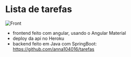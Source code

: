 # Lista de tarefas
![Front](https://github.com/anna104016/html/blob/main/html/tarefas.gif)

- frontend feito com angular, usando o Angular Material
- deploy da api no Heroku
- backend feito em Java com SpringBoot:
https://github.com/anna104016/tarefas

